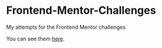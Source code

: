# Frontend-Mentor-Challenges
My attempts for the Frontend Mentor challenges 



[id]: https://blissful-montalcini-3567f2.netlify.com  "Optional Title Here"
You can see them [here][id].
 